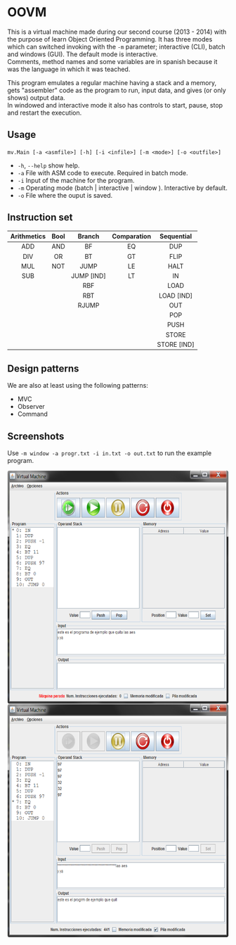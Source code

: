 # OOVM
This is a virtual machine made during our second course (2013 - 2014) with the purpose of learn Object Oriented Programming.
It has three modes which can switched invoking with the `-m` parameter; interactive (CLI), batch and windows (GUI).
The default mode is interactive.   
Comments, method names and some variables are in spanish because it was the language in which it was teached.

This program emulates a regular machine having a stack and a memory, gets "assembler" code as the program to run, input data, and gives (or only shows) output data.   
In windowed and interactive mode it also has controls to start, pause, stop and restart the execution.

## Usage
`mv.Main [-a <asmfile>] [-h] [-i <infile>] [-m <mode>] [-o <outfile>]`
* `-h`, `--help` show help.
* `-a` File with ASM code to execute. Required in batch mode.
* `-i` Input of the machine for the program.
* `-m` Operating mode (batch | interactive | window ). Interactive by default.
* `-o` File where the ouput is saved.

## Instruction set
| Arithmetics | Bool | Branch | Comparation | Sequential |
|:-----------:|:----:|:------:|:-----------:|:----------:|
|ADD          |AND   |BF      |EQ           |DUP|
|DIV          |OR    |BT      |GT           |FLIP|
|MUL          |NOT   |JUMP    |LE           |HALT|
|SUB          |      |JUMP [IND]|LT         |IN|
|             |      |RBF     |             |LOAD|
|             |      |RBT     |             |LOAD [IND]|
|             |      |RJUMP   |             |OUT|
|             |      |        |             |POP|
|             |      |        |             |PUSH|
|             |      |        |             |STORE|
|             |      |        |             |STORE [IND]|

## Design patterns
We are also at least using the following patterns:
* MVC
* Observer
* Command

## Screenshots
Use `-m window -a progr.txt -i in.txt -o out.txt` to run the example program.

<img src="/GUIsample.png" align="left" height="531px" width="600px" >
<img src="/GUIrunningsample.png" align="left" height="531px" width="600px" >
